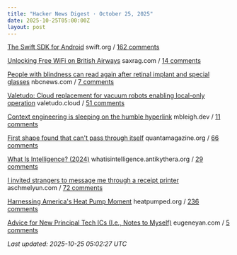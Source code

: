```yaml
---
title: "Hacker News Digest · October 25, 2025"
date: 2025-10-25T05:00:00Z
layout: post
---
```


[The Swift SDK for Android](https://www.swift.org/blog/nightly-swift-sdk-for-android/)  swift.org / [162 comments](https://news.ycombinator.com/item?id=45698570)

[Unlocking Free WiFi on British Airways](https://www.saxrag.com/tech/reversing/2025/06/01/BAWiFi.html)  saxrag.com / [14 comments](https://news.ycombinator.com/item?id=45695134)

[People with blindness can read again after retinal implant and special glasses](https://www.nbcnews.com/health/health-news/tiny-eye-implant-special-glasses-legally-blind-patients-can-read-rcna238488)  nbcnews.com / [7 comments](https://news.ycombinator.com/item?id=45653639)

[Valetudo: Cloud replacement for vacuum robots enabling local-only operation](https://valetudo.cloud/)  valetudo.cloud / [51 comments](https://news.ycombinator.com/item?id=45642571)

[Context engineering is sleeping on the humble hyperlink](https://mbleigh.dev/posts/context-engineering-with-links/)  mbleigh.dev / [11 comments](https://news.ycombinator.com/item?id=45682164)

[First shape found that can't pass through itself](https://www.quantamagazine.org/first-shape-found-that-cant-pass-through-itself-20251024/)  quantamagazine.org / [66 comments](https://news.ycombinator.com/item?id=45694856)

[What Is Intelligence? (2024)](https://whatisintelligence.antikythera.org/)  whatisintelligence.antikythera.org / [29 comments](https://news.ycombinator.com/item?id=45700663)

[I invited strangers to message me through a receipt printer](https://aschmelyun.com/blog/i-invited-strangers-to-message-me-through-a-receipt-printer/)  aschmelyun.com / [72 comments](https://news.ycombinator.com/item?id=45633877)

[Harnessing America's Heat Pump Moment](https://www.heatpumped.org/p/harnessing-america-s-heat-pump-moment)  heatpumped.org / [236 comments](https://news.ycombinator.com/item?id=45698554)

[Advice for New Principal Tech ICs (I.e., Notes to Myself)](https://eugeneyan.com/writing/principal/)  eugeneyan.com / [5 comments](https://news.ycombinator.com/item?id=45700911)


_Last updated: 2025-10-25 05:02:27 UTC_
